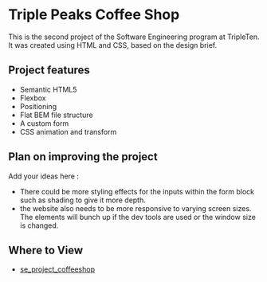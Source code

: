 # Triple Peaks Coffee Shop

This is the second project of the Software Engineering program at TripleTen. It was created using HTML and CSS, based on the design brief.

## Project features

- Semantic HTML5
- Flexbox
- Positioning
- Flat BEM file structure
- A custom form
- CSS animation and transform

## Plan on improving the project

Add your ideas here :

- There could be more styling effects for the inputs within the form block such as shading to give it more depth.
- the website also needs to be more responsive to varying screen sizes. The elements will bunch up if the dev tools are used or the window size is changed.

## Where to View
- [se_project_coffeeshop](https://www.jtaylor425.github.io/se_project_coffeeshop/)

